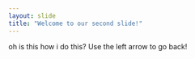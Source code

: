 ```yaml
---
layout: slide
title: "Welcome to our second slide!"
---
```

oh is this how i do this?
Use the left arrow to go back!
